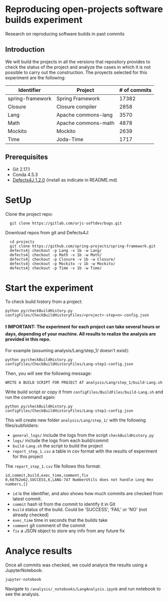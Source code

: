 # Reproducing open-projects software builds experiment

Research on reproducing software builds in past commits

## Introduction

We will build the projects in all the versions that repository provides to check the status of the project and analyze the cases in which it is not possible to carry out the construction. The proyects selected for this experiment are the following:

| Identifier       	| Project             	| # of commits 	|
|------------------	|---------------------	|--------------	|
| spring-framework 	| Spring Framework    	| 17382        	|
| Closure          	| Closure compiler    	| 2858         	|
| Lang             	| Apache commons-lang 	| 3570         	|
| Math             	| Apache commons-math 	| 4878         	|
| Mockito          	| Mockito             	| 2639         	|
| Time             	| Joda-Time           	| 1717         	|

## Prerequisites

- Git 2.17.1
- Conda 4.5.3
- [Defects4J 1.2.0](https://github.com/rjust/defects4j/tree/v1.2.0) (install as indicate in README.md)

# SetUp

Clone the project repo:

```
  git clone https://gitlab.com/urjc-softdev/bugs.git
```

Download repos from git and Defects4J:

```
  cd projects
  git clone https://github.com/spring-projects/spring-framework.git
  defects4j checkout -p Lang -v 1b -w Lang/
  defects4j checkout -p Math -v 1b -w Math/
  defects4j checkout -p Closure -v 1b -w Closure/
  defects4j checkout -p Mockito -v 1b -w Mockito/
  defects4j checkout -p Time -v 1b -w Time/
```

# Start the experiment

To check build history from a project:

```
python py/checkBuildHistory.py configFiles/CheckBuildHistoryFiles/<project>-step<n>-config.json
```

#### :heavy_exclamation_mark: **IMPORTANT**: The experiment for each project can take several hours or days, depending of your machine. All results to realize the analysis are provided in this repo.

For example (assuming analysis/Lang/step_1/ doesn't exist):

```
python py/checkBuildHistory.py configFiles/CheckBuildHistoryFiles/Lang-step1-config.json
```

Then, you will see the following message:

```
WRITE A BUILD SCRIPT FOR PROJECT AT analysis/Lang/step_1/build-Lang.sh
```

Write build script or copy it from `configFiles/BuildFiles/build-Lang.sh` and run the command again:

```
python py/checkBuildHistory.py configFiles/CheckBuildHistoryFiles/Lang-step1-config.json
```

This will create new folder `analysis/Lang/step_1/` with the following files/subfolders:

- `general_logs/` include the logs from the script `checkBuildHistory.py`
- `logs/` include the logs from each build/commit
- `build-Lang.sh` the script to build the project
- `report_step_1.csv` a table in csv format with the results of experiment for this project

The `report_step_1.csv` file follows this format:

```
id,commit,build,exec_time,comment,fix
0,687b2e62,SUCCESS,6,LANG-747 NumberUtils does not handle Long Hex numbers,{}
```

- `id` is the identifier, and also shows how much commits are checked from latest commit.
- `commit` hash id from the commit to identify it in Git
- `build` status of the build. Could be 'SUCCESS', 'FAIL' or 'NO' (not already checked)
- `exec_time` time in seconds that the builds take 
- `comment` git comment of the commit
- `fix` a JSON object to store any info from any future fix

# Analyce results

Once all commits was checked, we could analyce the results using a JupyterNotebook:

```
jupyter-notebook
```

Navigate to `/analysis/_notebooks/LangAnalysis.ipynb` and run notebook to see the analysis.